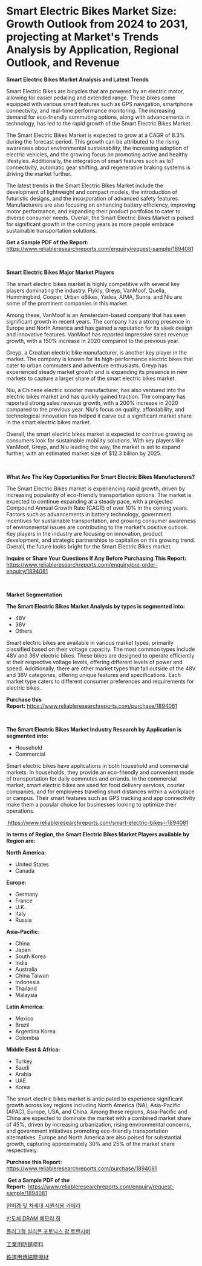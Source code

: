 <p><h1>Smart Electric Bikes Market Size: Growth Outlook from 2024 to 2031, projecting at Market's Trends Analysis by Application, Regional Outlook, and Revenue</h1></p><p><strong>Smart Electric Bikes Market Analysis and Latest Trends</strong></p>
<p><p>Smart Electric Bikes are bicycles that are powered by an electric motor, allowing for easier pedaling and extended range. These bikes come equipped with various smart features such as GPS navigation, smartphone connectivity, and real-time performance monitoring. The increasing demand for eco-friendly commuting options, along with advancements in technology, has led to the rapid growth of the Smart Electric Bikes Market.</p><p>The Smart Electric Bikes Market is expected to grow at a CAGR of 8.3% during the forecast period. This growth can be attributed to the rising awareness about environmental sustainability, the increasing adoption of electric vehicles, and the growing focus on promoting active and healthy lifestyles. Additionally, the integration of smart features such as IoT connectivity, automatic gear shifting, and regenerative braking systems is driving the market further.</p><p>The latest trends in the Smart Electric Bikes Market include the development of lightweight and compact models, the introduction of futuristic designs, and the incorporation of advanced safety features. Manufacturers are also focusing on enhancing battery efficiency, improving motor performance, and expanding their product portfolios to cater to diverse consumer needs. Overall, the Smart Electric Bikes Market is poised for significant growth in the coming years as more people embrace sustainable transportation solutions.</p></p>
<p><strong>Get a Sample PDF of the Report:&nbsp;</strong> <a href="https://www.reliableresearchreports.com/enquiry/request-sample/1894081">https://www.reliableresearchreports.com/enquiry/request-sample/1894081</a></p>
<p>&nbsp;</p>
<p><strong>Smart Electric Bikes Major Market Players</strong></p>
<p><p>The smart electric bikes market is highly competitive with several key players dominating the industry. Flykly, Greyp, VanMoof, Quella, Hummingbird, Cooper, Urban eBikes, Yadea, AIMA, Sunra, and Niu are some of the prominent companies in this market.</p><p>Among these, VanMoof is an Amsterdam-based company that has seen significant growth in recent years. The company has a strong presence in Europe and North America and has gained a reputation for its sleek design and innovative features. VanMoof has reported impressive sales revenue growth, with a 150% increase in 2020 compared to the previous year.</p><p>Greyp, a Croatian electric bike manufacturer, is another key player in the market. The company is known for its high-performance electric bikes that cater to urban commuters and adventure enthusiasts. Greyp has experienced steady market growth and is expanding its presence in new markets to capture a larger share of the smart electric bikes market.</p><p>Niu, a Chinese electric scooter manufacturer, has also ventured into the electric bikes market and has quickly gained traction. The company has reported strong sales revenue growth, with a 200% increase in 2020 compared to the previous year. Niu's focus on quality, affordability, and technological innovation has helped it carve out a significant market share in the smart electric bikes market.</p><p>Overall, the smart electric bikes market is expected to continue growing as consumers look for sustainable mobility solutions. With key players like VanMoof, Greyp, and Niu leading the way, the market is set to expand further, with an estimated market size of $12.3 billion by 2025.</p></p>
<p>&nbsp;</p>
<p><strong>What Are The Key Opportunities For Smart Electric Bikes Manufacturers?</strong></p>
<p><p>The Smart Electric Bikes market is experiencing rapid growth, driven by increasing popularity of eco-friendly transportation options. The market is expected to continue expanding at a steady pace, with a projected Compound Annual Growth Rate (CAGR) of over 10% in the coming years. Factors such as advancements in battery technology, government incentives for sustainable transportation, and growing consumer awareness of environmental issues are contributing to the market's positive outlook. Key players in the industry are focusing on innovation, product development, and strategic partnerships to capitalize on this growing trend. Overall, the future looks bright for the Smart Electric Bikes market.</p></p>
<p><strong>Inquire or Share Your Questions If Any Before Purchasing This Report:</strong> <a href="https://www.reliableresearchreports.com/enquiry/pre-order-enquiry/1894081">https://www.reliableresearchreports.com/enquiry/pre-order-enquiry/1894081</a></p>
<p>&nbsp;</p>
<p><strong>Market Segmentation</strong></p>
<p><strong>The Smart Electric Bikes Market Analysis by types is segmented into:</strong></p>
<p><ul><li>48V</li><li>36V</li><li>Others</li></ul></p>
<p><p>Smart electric bikes are available in various market types, primarily classified based on their voltage capacity. The most common types include 48V and 36V electric bikes. These bikes are designed to operate efficiently at their respective voltage levels, offering different levels of power and speed. Additionally, there are other market types that fall outside of the 48V and 36V categories, offering unique features and specifications. Each market type caters to different consumer preferences and requirements for electric bikes.</p></p>
<p><strong>Purchase this Report:&nbsp;</strong><a href="https://www.reliableresearchreports.com/purchase/1894081">https://www.reliableresearchreports.com/purchase/1894081</a></p>
<p>&nbsp;</p>
<p><strong>The Smart Electric Bikes Market Industry Research by Application is segmented into:</strong></p>
<p><ul><li>Household</li><li>Commercial</li></ul></p>
<p><p>Smart electric bikes have applications in both household and commercial markets. In households, they provide an eco-friendly and convenient mode of transportation for daily commutes and errands. In the commercial market, smart electric bikes are used for food delivery services, courier companies, and for employees traveling short distances within a workplace or campus. Their smart features such as GPS tracking and app connectivity make them a popular choice for businesses looking to optimize their operations.</p></p>
<p><a href="https://www.reliableresearchreports.com/smart-electric-bikes-r1894081">&nbsp;https://www.reliableresearchreports.com/smart-electric-bikes-r1894081</a></p>
<p><strong>In terms of Region, the Smart Electric Bikes Market Players available by Region are:</strong></p>
<p>
    <p> <strong> North America: </strong>
        <ul>
            <li>United States</li>
            <li>Canada</li>
        </ul>
        </p> 
    <p> <strong> Europe: </strong>
        <ul>
            <li>Germany</li>
            <li>France</li>
            <li>U.K.</li>
            <li>Italy</li>
            <li>Russia</li>
        </ul>
        </p> 
    <p> <strong> Asia-Pacific: </strong>
        <ul>
            <li>China</li>
            <li>Japan</li>
            <li>South Korea</li>
            <li>India</li>
            <li>Australia</li>
            <li>China Taiwan</li>
            <li>Indonesia</li>
            <li>Thailand</li>
            <li>Malaysia</li>
        </ul>
        </p> 
    <p> <strong> Latin America: </strong>
        <ul>
            <li>Mexico</li>
            <li>Brazil</li>
            <li>Argentina Korea</li>
            <li>Colombia</li>
        </ul>
        </p> 
    <p> <strong> Middle East & Africa: </strong>
        <ul>
            <li>Turkey</li>
            <li>Saudi</li>
            <li>Arabia</li>
            <li>UAE</li>
            <li>Korea</li>
        </ul>
    </p>
    </p>
<p><p>The smart electric bikes market is anticipated to experience significant growth across key regions including North America (NA), Asia-Pacific (APAC), Europe, USA, and China. Among these regions, Asia-Pacific and China are expected to dominate the market with a combined market share of 45%, driven by increasing urbanization, rising environmental concerns, and government initiatives promoting eco-friendly transportation alternatives. Europe and North America are also poised for substantial growth, capturing approximately 30% and 25% of the market share respectively.</p></p>
<p><strong>Purchase this Report: </strong><a href="https://www.reliableresearchreports.com/purchase/1894081">https://www.reliableresearchreports.com/purchase/1894081</a></p>
<p>&nbsp;<strong>Get a Sample PDF of the Report:&nbsp;&nbsp;</strong><a href="https://www.reliableresearchreports.com/enquiry/request-sample/1894081">https://www.reliableresearchreports.com/enquiry/request-sample/1894081</a></p>
<p><strong></strong></p>
<p><p><a href="https://medium.com/@bruceabernathy2022/%EA%B8%80%EB%A1%9C%EB%B2%8C-%ED%98%84%EB%AF%B8%EA%B2%BD-%EB%B0%8F-%EC%B0%A8%EC%84%B8%EB%8C%80-%EC%8B%9C%ED%80%80%EC%8B%B1%EC%9D%84-%EC%9C%84%ED%95%9C-%EC%B9%B4%EB%A9%94%EB%9D%BC-%EC%8B%9C%EC%9E%A5-%EA%B7%9C%EB%AA%A8%EB%8A%94-%EC%82%B0%EC%97%85-%EC%A0%84%EB%A7%9D%EC%97%90-%EB%94%B0%EB%A5%B4%EB%A9%B4-2024%EB%85%84%EB%B6%80%ED%84%B0-2031%EB%85%84%EA%B9%8C%EC%A7%80-%EC%97%B0%ED%8F%89%EA%B7%A0-%EC%84%B1%EC%9E%A5%EB%A5%A0-cagr-%EB%A5%BC-%EA%B2%BD%ED%97%98%ED%95%A0-%EA%B2%83%EC%9C%BC%EB%A1%9C-%EC%98%88%EC%83%81%EB%90%A9%EB%8B%88%EB%8B%A4-efd2b5b160fc">현미경 및 차세대 시퀀싱용 카메라</a></p><p><a href="https://medium.com/@sergioagasta_31871/%EB%B0%98%EB%8F%84%EC%B2%B4-dram-%EB%A9%94%EB%AA%A8%EB%A6%AC-%EC%B9%A9-%EC%82%B0%EC%97%85-%EB%B6%84%EC%84%9D-%EB%B3%B4%EA%B3%A0%EC%84%9C-%EC%A0%81%EC%9A%A9-%EB%B6%84%EC%95%BC-%EC%A7%80%EC%97%AD-%EA%B2%BD%EC%9F%81-%EC%A0%84%EB%9E%B5%EB%B3%84-%EC%8B%9C%EC%9E%A5-%EA%B7%9C%EB%AA%A8-%EC%A0%90%EC%9C%A0%EC%9C%A8-%EB%8F%99%ED%96%A5-2024-2031-f7075f5625ad">반도체 DRAM 메모리 칩</a></p><p><a href="https://github.com/ahmadrevanz10/Market-Research-Report-List-1/blob/main/1942262113772.md">플러그형 실리콘 포토닉스 광 트랜시버</a></p><p><a href="https://github.com/VellaJacobi2023/Market-Research-Report-List-1/blob/main/3217088121821.md">工業用防錆塗料</a></p><p><a href="https://medium.com/@annchovey2023/%E3%82%B0%E3%83%AD%E3%83%BC%E3%83%90%E3%83%AB%E9%89%84%E9%81%93%E7%94%A8%E7%84%BC%E7%B5%90%E6%91%A9%E6%93%A6%E6%9D%90%E5%B8%82%E5%A0%B4%E3%81%AE%E7%AF%84%E5%9B%B2%E3%81%AB%E9%96%A2%E3%81%99%E3%82%8B%E8%A9%B3%E7%B4%B0%E3%81%AA%E5%88%86%E6%9E%90%E3%81%A8-2024%E5%B9%B4%E3%81%8B%E3%82%892031%E5%B9%B4%E3%81%BE%E3%81%A7%E3%81%AE%E6%80%A5%E9%80%9F%E3%81%AA%E6%88%90%E9%95%B7%E3%81%8C%E4%BA%88%E6%B8%AC%E3%81%95%E3%82%8C%E3%82%8B-%E3%81%AEcagr-592458a65841">鉄道用焼結摩擦材</a></p></p>